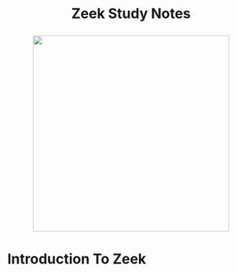 <h1 align="center">Zeek Study Notes<p>
  
<p align="center">
<img src="https://netquestcorp.com/wp-content/uploads/2022/02/Zeek-Featured.png" height=400 >
</p>
  
# Introduction To Zeek
